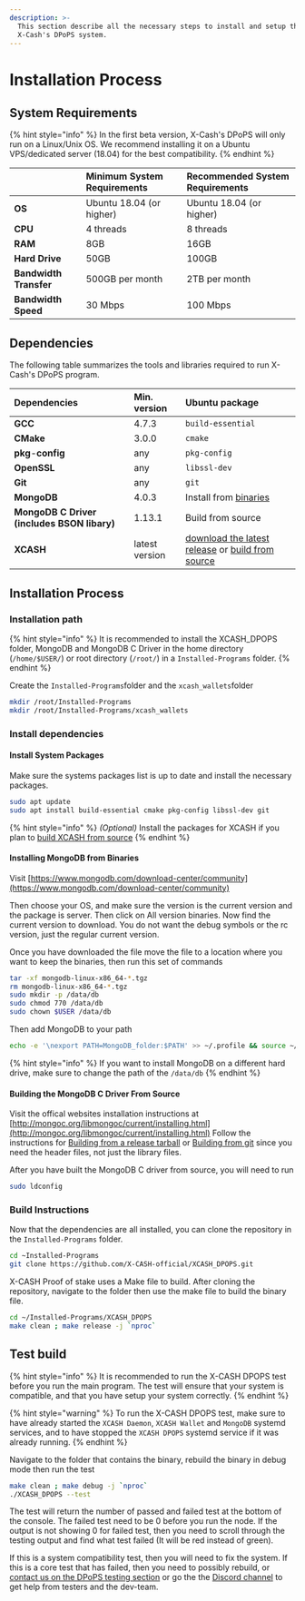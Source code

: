 ```yaml
---
description: >-
  This section describe all the necessary steps to install and setup the
  X-Cash's DPoPS system.
---
```


# Installation Process

## System Requirements

{% hint style="info" %}
In the first beta version, X-Cash's DPoPS will only run on a Linux/Unix OS. We recommend installing it on a Ubuntu VPS/dedicated server \(18.04\) for the best compatibility.
{% endhint %}

|  | **Minimum System Requirements** | **Recommended System Requirements** |
| :--- | :--- | :--- |
| **OS** | Ubuntu 18.04 \(or higher\) | Ubuntu 18.04 \(or higher\) |
| **CPU** | 4 threads | 8 threads |
| **RAM** | 8GB | 16GB |
| **Hard Drive** | 50GB | 100GB |
| **Bandwidth Transfer** | 500GB per month | 2TB per month |
| **Bandwidth Speed** | 30 Mbps | 100 Mbps |

## Dependencies

The following table summarizes the tools and libraries required to run X-Cash's DPoPS program.

| Dependencies | Min. version | Ubuntu package |
| :--- | :--- | :--- |
| **GCC** | 4.7.3 | `build-essential` |
| **CMake** | 3.0.0 | `cmake` |
| **pkg**-**config** | any | `pkg-config` |
| **OpenSSL** | any | `libssl-dev` |
| **Git** | any | `git` |
| **MongoDB** | 4.0.3 | Install from [binaries](https://www.mongodb.com/download-center/community) |
| **MongoDB C Driver \(includes BSON libary\)** | 1.13.1 | Build from source |
| **XCASH** | latest version | [download the latest release](https://github.com/X-CASH-official/X-CASH/releases) or [build from source](https://github.com/X-CASH-official/X-CASH#compiling-x-cash-from-source) |

## Installation Process

### Installation path

{% hint style="info" %}
It is recommended to install the XCASH\_DPOPS folder, MongoDB and MongoDB C Driver in the home directory \(`/home/$USER/`\) or root directory \(`/root/`\) in a `Installed-Programs` folder.
{% endhint %}

Create the `Installed-Programs`folder and the `xcash_wallets`folder

```bash
mkdir /root/Installed-Programs
mkdir /root/Installed-Programs/xcash_wallets
```

### Install dependencies

#### Install System Packages

Make sure the systems packages list is up to date and install the necessary packages.

```bash
sudo apt update
sudo apt install build-essential cmake pkg-config libssl-dev git
```

{% hint style="info" %}
_\(Optional\)_ Install the packages for XCASH if you plan to [build XCASH from source](https://github.com/X-CASH-official/X-CASH#compiling-x-cash-from-source)
{% endhint %}

#### Installing MongoDB from Binaries

Visit [https://www.mongodb.com/download-center/community](https://www.mongodb.com/download-center/community)

Then choose your OS, and make sure the version is the current version and the package is server. Then click on All version binaries. Now find the current version to download. You do not want the debug symbols or the rc version, just the regular current version.

Once you have downloaded the file move the file to a location where you want to keep the binaries, then run this set of commands

```bash
tar -xf mongodb-linux-x86_64-*.tgz
rm mongodb-linux-x86_64-*.tgz
sudo mkdir -p /data/db
sudo chmod 770 /data/db
sudo chown $USER /data/db
```

Then add MongoDB to your path

```bash
echo -e '\nexport PATH=MongoDB_folder:$PATH' >> ~/.profile && source ~/.profile
```

{% hint style="info" %}
If you want to install MongoDB on a different hard drive, make sure to change the path of the `/data/db`
{% endhint %}

#### Building the MongoDB C Driver From Source

Visit the offical websites installation instructions at [http://mongoc.org/libmongoc/current/installing.html](http://mongoc.org/libmongoc/current/installing.html) Follow the instructions for [Building from a release tarball](http://mongoc.org/libmongoc/current/installing.html#building-from-a-release-tarball) or [Building from git](http://mongoc.org/libmongoc/current/installing.html#building-from-git) since you need the header files, not just the library files.

After you have built the MongoDB C driver from source, you will need to run

```bash
sudo ldconfig
```

### Build Instructions

Now that the dependencies are all installed, you can clone the repository in the `Installed-Programs` folder.

```bash
cd ~Installed-Programs 
git clone https://github.com/X-CASH-official/XCASH_DPOPS.git
```

X-CASH Proof of stake uses a Make file to build. After cloning the repository, navigate to the folder then use the make file to build the binary file.

```bash
cd ~/Installed-Programs/XCASH_DPOPS
make clean ; make release -j `nproc`
```

## Test build

{% hint style="info" %}
It is recommended to run the X-CASH DPOPS test before you run the main program. The test will ensure that your system is compatible, and that you have setup your system correctly.
{% endhint %}

{% hint style="warning" %}
To run the X-CASH DPOPS test, make sure to have already started the `XCASH Daemon`, `XCASH Wallet` and `MongoDB` systemd services, and to have stopped the `XCASH DPOPS` systemd service if it was already running.
{% endhint %}

Navigate to the folder that contains the binary, rebuild the binary in debug mode then run the test

```bash
make clean ; make debug -j `nproc`
./XCASH_DPOPS --test
```

The test will return the number of passed and failed test at the bottom of the console. The failed test need to be 0 before you run the node. If the output is not showing 0 for failed test, then you need to scroll through the testing output and find what test failed \(It will be red instead of green\).

If this is a system compatibility test, then you will need to fix the system. If this is a core test that has failed, then you need to possibly rebuild, or [contact us on the DPoPS testing section](https://xcashteam.atlassian.net/servicedesk) or go the the [Discord channel](https://discord.gg/wXFGERr) to get help from testers and the dev-team.

